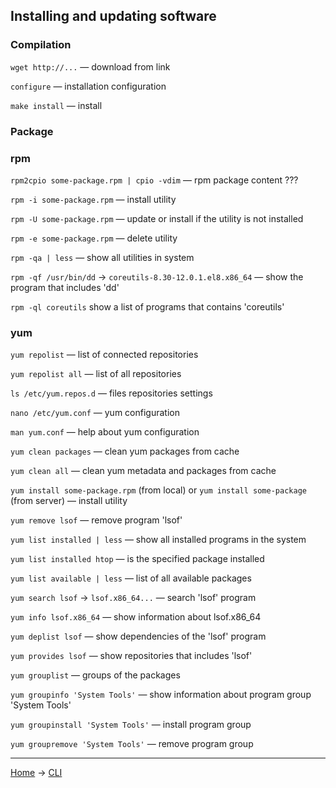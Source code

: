 ## Installing and updating software

### Compilation

`wget http://...` — download from link 

`configure` — installation configuration

`make install` — install

### Package

### rpm

`rpm2cpio some-package.rpm | cpio -vdim` — rpm package content ???

`rpm -i some-package.rpm` — install utility

`rpm -U some-package.rpm` — update or install if the utility is not installed

`rpm -e some-package.rpm` — delete utility

`rpm -qa | less` — show all utilities in system

`rpm -qf /usr/bin/dd` -> `coreutils-8.30-12.0.1.el8.x86_64` — show the program that includes 'dd'

`rpm -ql coreutils` show a list of programs that contains 'coreutils'

### yum

`yum repolist` — list of connected repositories

`yum repolist all` — list of all repositories

`ls /etc/yum.repos.d` — files repositories settings

`nano /etc/yum.conf` — yum configuration

`man yum.conf` — help about yum configuration

`yum clean packages` — clean yum packages from cache

`yum clean all` — clean yum metadata and packages from cache

`yum install some-package.rpm` (from local) or `yum install some-package` (from server) — install utility

`yum remove lsof` — remove program 'lsof'

`yum list installed | less` — show all installed programs in the system

`yum list installed htop` — is the specified package installed

`yum list available | less` — list of all available packages

`yum search lsof` -> `lsof.x86_64...` — search 'lsof' program

`yum info lsof.x86_64` — show information about lsof.x86_64

`yum deplist lsof` — show dependencies of the 'lsof' program

`yum provides lsof` — show repositories that includes 'lsof'

`yum grouplist` — groups of the packages 

`yum groupinfo 'System Tools'` — show information about program group 'System Tools'

`yum groupinstall 'System Tools'` — install program group 

`yum groupremove 'System Tools'` — remove program group










---
[Home](../README.md) -> [CLI](cli.md)
